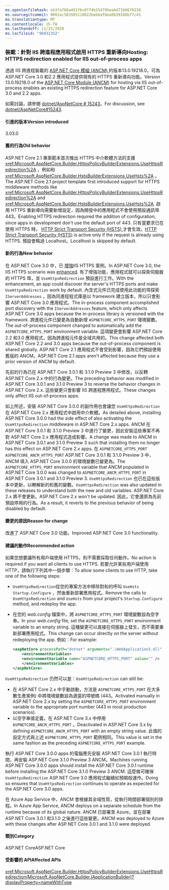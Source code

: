 ```yaml
---
ms.openlocfilehash: eb3fa768a491f6c0ff4b15479beabd71b0670338
ms.sourcegitcommit: 0802ac583585110022beb6af8ea0b39188b77c43
ms.translationtype: MT
ms.contentlocale: zh-TW
ms.lasthandoff: 11/25/2020
ms.locfileid: "96032352"
---
```

### <a name="hosting-https-redirection-enabled-for-iis-out-of-process-apps"></a><span data-ttu-id="c1981-101">裝載：針對 IIS 跨進程應用程式啟用 HTTPS 重新導向</span><span class="sxs-lookup"><span data-stu-id="c1981-101">Hosting: HTTPS redirection enabled for IIS out-of-process apps</span></span>

<span data-ttu-id="c1981-102">透過 IIS 跨進程裝載的 [ASP.NET Core 模組 (ANCM) ](/aspnet/core/host-and-deploy/aspnet-core-module) 的版本13.0.19218.0，可為 ASP.NET Core 3.0 和2.2 應用程式提供現有的 HTTPS 重新導向功能。</span><span class="sxs-lookup"><span data-stu-id="c1981-102">Version 13.0.19218.0 of the [ASP.NET Core Module (ANCM)](/aspnet/core/host-and-deploy/aspnet-core-module) for hosting via IIS out-of-process enables an existing HTTPS redirection feature for ASP.NET Core 3.0 and 2.2 apps.</span></span>

<span data-ttu-id="c1981-103">如需討論，請參閱 [dotnet/AspNetCore # 15243](https://github.com/dotnet/AspNetCore/issues/15243)。</span><span class="sxs-lookup"><span data-stu-id="c1981-103">For discussion, see [dotnet/AspNetCore#15243](https://github.com/dotnet/AspNetCore/issues/15243).</span></span>

#### <a name="version-introduced"></a><span data-ttu-id="c1981-104">引進的版本</span><span class="sxs-lookup"><span data-stu-id="c1981-104">Version introduced</span></span>

<span data-ttu-id="c1981-105">3.0</span><span class="sxs-lookup"><span data-stu-id="c1981-105">3.0</span></span>

#### <a name="old-behavior"></a><span data-ttu-id="c1981-106">舊的行為</span><span class="sxs-lookup"><span data-stu-id="c1981-106">Old behavior</span></span>

<span data-ttu-id="c1981-107">ASP.NET Core 2.1 專案範本首次推出 HTTPS 中介軟體方法的支援 <xref:Microsoft.AspNetCore.Builder.HttpsPolicyBuilderExtensions.UseHttpsRedirection%2A> ，例如和 <xref:Microsoft.AspNetCore.Builder.HstsBuilderExtensions.UseHsts%2A> 。</span><span class="sxs-lookup"><span data-stu-id="c1981-107">The ASP.NET Core 2.1 project template first introduced support for HTTPS middleware methods like <xref:Microsoft.AspNetCore.Builder.HttpsPolicyBuilderExtensions.UseHttpsRedirection%2A> and <xref:Microsoft.AspNetCore.Builder.HstsBuilderExtensions.UseHsts%2A>.</span></span> <span data-ttu-id="c1981-108">啟用 HTTPS 重新導向需要新增設定，因為開發中的應用程式不會使用預設通訊埠443。</span><span class="sxs-lookup"><span data-stu-id="c1981-108">Enabling HTTPS redirection required the addition of configuration, since apps in development don't use the default port of 443.</span></span> <span data-ttu-id="c1981-109">只有當要求已在使用 HTTPS 時， [HTTP Strict Transport Security (HSTS) ](https://cheatsheetseries.owasp.org/cheatsheets/HTTP_Strict_Transport_Security_Cheat_Sheet.html)才會生效。</span><span class="sxs-lookup"><span data-stu-id="c1981-109">[HTTP Strict Transport Security (HSTS)](https://cheatsheetseries.owasp.org/cheatsheets/HTTP_Strict_Transport_Security_Cheat_Sheet.html) is active only if the request is already using HTTPS.</span></span> <span data-ttu-id="c1981-110">預設會略過 Localhost。</span><span class="sxs-lookup"><span data-stu-id="c1981-110">Localhost is skipped by default.</span></span>

#### <a name="new-behavior"></a><span data-ttu-id="c1981-111">新的行為</span><span class="sxs-lookup"><span data-stu-id="c1981-111">New behavior</span></span>

<span data-ttu-id="c1981-112">在 ASP.NET Core 3.0 中，已 [增強](https://github.com/dotnet/AspNetCore/pull/4685)IIS HTTPS 案例。</span><span class="sxs-lookup"><span data-stu-id="c1981-112">In ASP.NET Core 3.0, the IIS HTTPS scenario was [enhanced](https://github.com/dotnet/AspNetCore/pull/4685).</span></span> <span data-ttu-id="c1981-113">有了增強功能，應用程式就可以探索伺服器的 HTTPS 埠，並 `UseHttpsRedirection` 預設進行工作。</span><span class="sxs-lookup"><span data-stu-id="c1981-113">With the enhancement, an app could discover the server's HTTPS ports and make `UseHttpsRedirection` work by default.</span></span> <span data-ttu-id="c1981-114">內含式元件已完成使用此功能的埠探索 `IServerAddresses` ，因為同進程程式庫是以 framework 建立版本，所以只會影響 ASP.NET Core 3.0 應用程式。</span><span class="sxs-lookup"><span data-stu-id="c1981-114">The in-process component accomplished port discovery with the `IServerAddresses` feature, which only affects ASP.NET Core 3.0 apps because the in-process library is versioned with the framework.</span></span> <span data-ttu-id="c1981-115">跨進程元件已變更為自動新增 `ASPNETCORE_HTTPS_PORT` 環境變數。</span><span class="sxs-lookup"><span data-stu-id="c1981-115">The out-of-process component changed to automatically add the `ASPNETCORE_HTTPS_PORT` environment variable.</span></span> <span data-ttu-id="c1981-116">這項變更會影響 ASP.NET Core 2.2 和3.0 應用程式，因為跨進程元件是全域共用的。</span><span class="sxs-lookup"><span data-stu-id="c1981-116">This change affected both ASP.NET Core 2.2 and 3.0 apps because the out-of-process component is shared globally.</span></span> <span data-ttu-id="c1981-117">ASP.NET Core 2.1 應用程式不會受到影響，因為它們預設使用舊版的 ANCM。</span><span class="sxs-lookup"><span data-stu-id="c1981-117">ASP.NET Core 2.1 apps aren't affected because they use a prior version of ANCM by default.</span></span>

<span data-ttu-id="c1981-118">先前的行為已在 ASP.NET Core 3.0.1 和 3.1.0 Preview 3 中修改，以反轉 ASP.NET Core 2.x 中的行為變更。</span><span class="sxs-lookup"><span data-stu-id="c1981-118">The preceding behavior was modified in ASP.NET Core 3.0.1 and 3.1.0 Preview 3 to reverse the behavior changes in ASP.NET Core 2.x.</span></span> <span data-ttu-id="c1981-119">這些變更只會影響 IIS 跨進程應用程式。</span><span class="sxs-lookup"><span data-stu-id="c1981-119">These changes only affect IIS out-of-process apps.</span></span>

<span data-ttu-id="c1981-120">如上所述，安裝 ASP.NET Core 3.0.0 的副作用也會讓您 `UseHttpsRedirection` 在 ASP.NET Core 2.x 應用程式中啟用中介軟體。</span><span class="sxs-lookup"><span data-stu-id="c1981-120">As detailed above, installing ASP.NET Core 3.0.0 had the side effect of also activating the `UseHttpsRedirection` middleware in ASP.NET Core 2.x apps.</span></span> <span data-ttu-id="c1981-121">ANCM 在 ASP.NET Core 3.0.1 和 3.1.0 Preview 3 中進行了變更，因此安裝這些專案不再對 ASP.NET Core 2.x 應用程式造成影響。</span><span class="sxs-lookup"><span data-stu-id="c1981-121">A change was made to ANCM in ASP.NET Core 3.0.1 and 3.1.0 Preview 3 such that installing them no longer has this effect on ASP.NET Core 2.x apps.</span></span> <span data-ttu-id="c1981-122">在 `ASPNETCORE_HTTPS_PORT` `ASPNETCORE_ANCM_HTTPS_PORT` ASP.NET Core 3.0.1 和 3.1.0 Preview 3 中，ANCM 填入 ASP.NET Core 3.0.0 的環境變數已變更為。</span><span class="sxs-lookup"><span data-stu-id="c1981-122">The `ASPNETCORE_HTTPS_PORT` environment variable that ANCM populated in ASP.NET Core 3.0.0 was changed to `ASPNETCORE_ANCM_HTTPS_PORT` in ASP.NET Core 3.0.1 and 3.1.0 Preview 3.</span></span> <span data-ttu-id="c1981-123">`UseHttpsRedirection` 也已在這些版本中更新，以瞭解新的和舊的變數。</span><span class="sxs-lookup"><span data-stu-id="c1981-123">`UseHttpsRedirection` was also updated in these releases to understand both the new and old variables.</span></span> <span data-ttu-id="c1981-124">ASP.NET Core 2.x 將不會更新。</span><span class="sxs-lookup"><span data-stu-id="c1981-124">ASP.NET Core 2.x won't be updated.</span></span> <span data-ttu-id="c1981-125">因此，它會還原為先前預設停用的行為。</span><span class="sxs-lookup"><span data-stu-id="c1981-125">As a result, it reverts to the previous behavior of being disabled by default.</span></span>

#### <a name="reason-for-change"></a><span data-ttu-id="c1981-126">變更的原因</span><span class="sxs-lookup"><span data-stu-id="c1981-126">Reason for change</span></span>

<span data-ttu-id="c1981-127">改進了 ASP.NET Core 3.0 功能。</span><span class="sxs-lookup"><span data-stu-id="c1981-127">Improved ASP.NET Core 3.0 functionality.</span></span>

#### <a name="recommended-action"></a><span data-ttu-id="c1981-128">建議的動作</span><span class="sxs-lookup"><span data-stu-id="c1981-128">Recommended action</span></span>

<span data-ttu-id="c1981-129">如果您想要讓所有用戶端使用 HTTPS，則不需要採取任何動作。</span><span class="sxs-lookup"><span data-stu-id="c1981-129">No action is required if you want all clients to use HTTPS.</span></span> <span data-ttu-id="c1981-130">若要允許某些用戶端使用 HTTP，請執行下列其中一個步驟：</span><span class="sxs-lookup"><span data-stu-id="c1981-130">To allow some clients to use HTTP, take one of the following steps:</span></span>

* <span data-ttu-id="c1981-131">`UseHttpsRedirection`從您的專案方法中移除對和的呼叫 `UseHsts` `Startup.Configure` ，然後重新部署應用程式。</span><span class="sxs-lookup"><span data-stu-id="c1981-131">Remove the calls to `UseHttpsRedirection` and `UseHsts` from your project's `Startup.Configure` method, and redeploy the app.</span></span>
* <span data-ttu-id="c1981-132">在您的 *web.config* 檔案中，將 `ASPNETCORE_HTTPS_PORT` 環境變數設為空字串。</span><span class="sxs-lookup"><span data-stu-id="c1981-132">In your *web.config* file, set the `ASPNETCORE_HTTPS_PORT` environment variable to an empty string.</span></span> <span data-ttu-id="c1981-133">這種變更可以直接在伺服器上發生，而不需要重新部署應用程式。</span><span class="sxs-lookup"><span data-stu-id="c1981-133">This change can occur directly on the server without redeploying the app.</span></span> <span data-ttu-id="c1981-134">例如：</span><span class="sxs-lookup"><span data-stu-id="c1981-134">For example:</span></span>

    ```xml
    <aspNetCore processPath="dotnet" arguments=".\WebApplication3.dll" stdoutLogEnabled="false" stdoutLogFile="\\?\%home%\LogFiles\stdout" >
        <environmentVariables>
        <environmentVariable name="ASPNETCORE_HTTPS_PORT" value="" />
        </environmentVariables>
    </aspNetCore>
    ```

<span data-ttu-id="c1981-135">`UseHttpsRedirection` 仍然可以是：</span><span class="sxs-lookup"><span data-stu-id="c1981-135">`UseHttpsRedirection` can still be:</span></span>

* <span data-ttu-id="c1981-136">在 ASP.NET Core 2.x 中手動啟動，方法是 `ASPNETCORE_HTTPS_PORT` 在大多數生產案例) 中將環境變數設為適當的埠號碼 (443。</span><span class="sxs-lookup"><span data-stu-id="c1981-136">Activated manually in ASP.NET Core 2.x by setting the `ASPNETCORE_HTTPS_PORT` environment variable to the appropriate port number (443 in most production scenarios).</span></span>
* <span data-ttu-id="c1981-137">以空字串值定義，在 ASP.NET Core 3.x 中停用 `ASPNETCORE_ANCM_HTTPS_PORT` 。</span><span class="sxs-lookup"><span data-stu-id="c1981-137">Deactivated in ASP.NET Core 3.x by defining `ASPNETCORE_ANCM_HTTPS_PORT` with an empty string value.</span></span> <span data-ttu-id="c1981-138">此值的設定方式與上述 `ASPNETCORE_HTTPS_PORT` 範例相同。</span><span class="sxs-lookup"><span data-stu-id="c1981-138">This value is set in the same fashion as the preceding `ASPNETCORE_HTTPS_PORT` example.</span></span>

<span data-ttu-id="c1981-139">執行 ASP.NET Core 3.0.0 apps 的電腦應先安裝 ASP.NET Core 3.0.1 執行時間，再安裝 ASP.NET Core 3.1.0 Preview 3 ANCM。</span><span class="sxs-lookup"><span data-stu-id="c1981-139">Machines running ASP.NET Core 3.0.0 apps should install the ASP.NET Core 3.0.1 runtime before installing the ASP.NET Core 3.1.0 Preview 3 ANCM.</span></span> <span data-ttu-id="c1981-140">這麼做可確保 `UseHttpsRedirection` ASP.NET Core 3.0 應用程式繼續如預期般運作。</span><span class="sxs-lookup"><span data-stu-id="c1981-140">Doing so ensures that `UseHttpsRedirection` continues to operate as expected for the ASP.NET Core 3.0 apps.</span></span>

<span data-ttu-id="c1981-141">在 Azure App Service 中，ANCM 會根據其全域性質，從執行時間部署個別的排程。</span><span class="sxs-lookup"><span data-stu-id="c1981-141">In Azure App Service, ANCM deploys on a separate schedule from the runtime because of its global nature.</span></span> <span data-ttu-id="c1981-142">ANCM 已部署至 Azure，並在部署 ASP.NET Core 3.0.1 和3.1.0 之後進行這些變更。</span><span class="sxs-lookup"><span data-stu-id="c1981-142">ANCM was deployed to Azure with these changes after ASP.NET Core 3.0.1 and 3.1.0 were deployed.</span></span>

#### <a name="category"></a><span data-ttu-id="c1981-143">類別</span><span class="sxs-lookup"><span data-stu-id="c1981-143">Category</span></span>

<span data-ttu-id="c1981-144">ASP.NET Core</span><span class="sxs-lookup"><span data-stu-id="c1981-144">ASP.NET Core</span></span>

#### <a name="affected-apis"></a><span data-ttu-id="c1981-145">受影響的 API</span><span class="sxs-lookup"><span data-stu-id="c1981-145">Affected APIs</span></span>

<xref:Microsoft.AspNetCore.Builder.HttpsPolicyBuilderExtensions.UseHttpsRedirection(Microsoft.AspNetCore.Builder.IApplicationBuilder)?displayProperty=nameWithType>

<!-- 

#### Affected APIs

`M:Microsoft.AspNetCore.Builder.HttpsPolicyBuilderExtensions.UseHttpsRedirection(Microsoft.AspNetCore.Builder.IApplicationBuilder)`

-->
